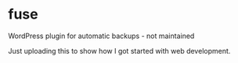 # fuse

WordPress plugin for automatic backups - not maintained

Just uploading this to show how I got started with web development.
